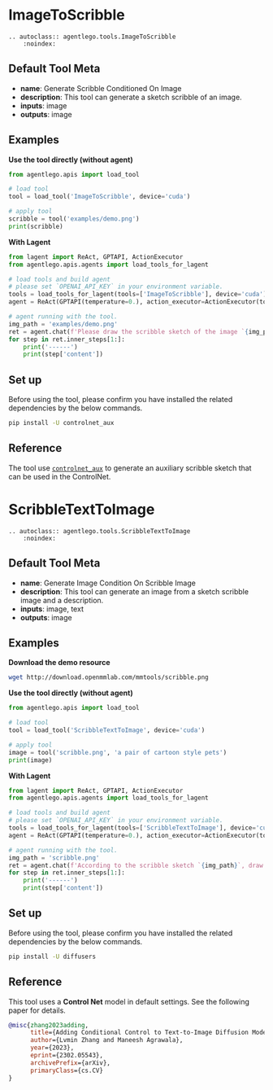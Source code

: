 # ImageToScribble

```{eval-rst}
.. autoclass:: agentlego.tools.ImageToScribble
    :noindex:
```

## Default Tool Meta

- **name**: Generate Scribble Conditioned On Image
- **description**: This tool can generate a sketch scribble of an image.
- **inputs**: image
- **outputs**: image

## Examples

**Use the tool directly (without agent)**

```python
from agentlego.apis import load_tool

# load tool
tool = load_tool('ImageToScribble', device='cuda')

# apply tool
scribble = tool('examples/demo.png')
print(scribble)
```

**With Lagent**

```python
from lagent import ReAct, GPTAPI, ActionExecutor
from agentlego.apis.agents import load_tools_for_lagent

# load tools and build agent
# please set `OPENAI_API_KEY` in your environment variable.
tools = load_tools_for_lagent(tools=['ImageToScribble'], device='cuda')
agent = ReAct(GPTAPI(temperature=0.), action_executor=ActionExecutor(tools))

# agent running with the tool.
img_path = 'examples/demo.png'
ret = agent.chat(f'Please draw the scribble sketch of the image `{img_path}`')
for step in ret.inner_steps[1:]:
    print('------')
    print(step['content'])
```

## Set up

Before using the tool, please confirm you have installed the related dependencies by the below commands.

```bash
pip install -U controlnet_aux
```

## Reference

The tool use [`controlnet_aux`](https://github.com/patrickvonplaten/controlnet_aux) to generate an auxiliary
scribble sketch that can be used in the ControlNet.

# ScribbleTextToImage

```{eval-rst}
.. autoclass:: agentlego.tools.ScribbleTextToImage
    :noindex:
```

## Default Tool Meta

- **name**: Generate Image Condition On Scribble Image
- **description**: This tool can generate an image from a sketch scribble image and a description.
- **inputs**: image, text
- **outputs**: image

## Examples

**Download the demo resource**

```bash
wget http://download.openmmlab.com/mmtools/scribble.png
```

**Use the tool directly (without agent)**

```python
from agentlego.apis import load_tool

# load tool
tool = load_tool('ScribbleTextToImage', device='cuda')

# apply tool
image = tool('scribble.png', 'a pair of cartoon style pets')
print(image)
```

**With Lagent**

```python
from lagent import ReAct, GPTAPI, ActionExecutor
from agentlego.apis.agents import load_tools_for_lagent

# load tools and build agent
# please set `OPENAI_API_KEY` in your environment variable.
tools = load_tools_for_lagent(tools=['ScribbleTextToImage'], device='cuda')
agent = ReAct(GPTAPI(temperature=0.), action_executor=ActionExecutor(tools))

# agent running with the tool.
img_path = 'scribble.png'
ret = agent.chat(f'According to the scribble sketch `{img_path}`, draw a pair of cartoon style cat and dog.')
for step in ret.inner_steps[1:]:
    print('------')
    print(step['content'])
```

## Set up

Before using the tool, please confirm you have installed the related dependencies by the below commands.

```bash
pip install -U diffusers
```

## Reference

This tool uses a **Control Net** model in default settings. See the following paper for details.

```bibtex
@misc{zhang2023adding,
      title={Adding Conditional Control to Text-to-Image Diffusion Models},
      author={Lvmin Zhang and Maneesh Agrawala},
      year={2023},
      eprint={2302.05543},
      archivePrefix={arXiv},
      primaryClass={cs.CV}
}
```
